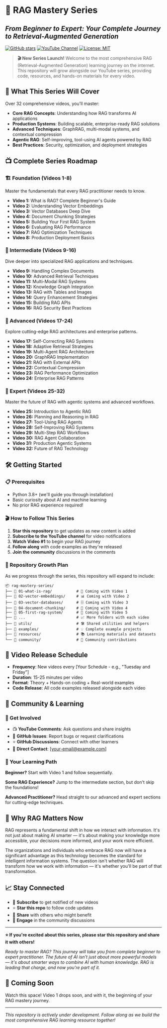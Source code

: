 # 🚀 RAG Mastery Series
## *From Beginner to Expert: Your Complete Journey to Retrieval-Augmented Generation*

[![GitHub stars](https://img.shields.io/github/stars/yourusername/rag-mastery-series?style=social)](https://github.com/yourusername/rag-mastery-series)
[![YouTube Channel](https://img.shields.io/badge/YouTube-Subscribe-red?style=flat&logo=youtube)](https://youtube.com/yourchannel)
[![License: MIT](https://img.shields.io/badge/License-MIT-yellow.svg)](https://opensource.org/licenses/MIT)

> **🎬 New Series Launch!** Welcome to the most comprehensive RAG (Retrieval-Augmented Generation) learning journey on the internet. This repository will grow alongside our YouTube series, providing code, resources, and hands-on materials for every video.

## 🎯 What This Series Will Cover

Over 32 comprehensive videos, you'll master:
- **Core RAG Concepts**: Understanding how RAG transforms AI applications
- **Production Systems**: Building scalable, enterprise-ready RAG solutions
- **Advanced Techniques**: GraphRAG, multi-modal systems, and contextual compression
- **Agentic RAG**: Self-improving, tool-using AI agents powered by RAG
- **Best Practices**: Security, optimization, and deployment strategies

## 📺 Complete Series Roadmap

### 🏗️ Foundation (Videos 1-8)
Master the fundamentals that every RAG practitioner needs to know.

- **Video 1:** What is RAG? Complete Beginner's Guide
- **Video 2:** Understanding Vector Embeddings
- **Video 3:** Vector Databases Deep Dive
- **Video 4:** Document Chunking Strategies
- **Video 5:** Building Your First RAG System
- **Video 6:** Evaluating RAG Performance
- **Video 7:** RAG Optimization Techniques
- **Video 8:** Production Deployment Basics

### 🔧 Intermediate (Videos 9-16)
Dive deeper into specialized RAG applications and techniques.

- **Video 9:** Handling Complex Documents
- **Video 10:** Advanced Retrieval Techniques
- **Video 11:** Multi-Modal RAG Systems
- **Video 12:** Knowledge Graph Integration
- **Video 13:** RAG with Tables and Images
- **Video 14:** Query Enhancement Strategies
- **Video 15:** Building RAG APIs
- **Video 16:** RAG Security Best Practices

### 🚀 Advanced (Videos 17-24)
Explore cutting-edge RAG architectures and enterprise patterns.

- **Video 17:** Self-Correcting RAG Systems
- **Video 18:** Adaptive Retrieval Strategies
- **Video 19:** Multi-Agent RAG Architecture
- **Video 20:** GraphRAG Implementation
- **Video 21:** RAG with External APIs
- **Video 22:** Contextual Compression
- **Video 23:** RAG Performance Optimization
- **Video 24:** Enterprise RAG Patterns

### 🤖 Expert (Videos 25-32)
Master the future of RAG with agentic systems and advanced workflows.

- **Video 25:** Introduction to Agentic RAG
- **Video 26:** Planning and Reasoning in RAG
- **Video 27:** Tool-Using RAG Agents
- **Video 28:** Self-Improving RAG Systems
- **Video 29:** Multi-Step RAG Workflows
- **Video 30:** RAG Agent Collaboration
- **Video 31:** Production Agentic Systems
- **Video 32:** Future of RAG Technology

## 🛠️ Getting Started

### 📋 Prerequisites
- Python 3.8+ (we'll guide you through installation)
- Basic curiosity about AI and machine learning
- No prior RAG experience required!

### 🎬 How to Follow This Series

1. **Star this repository** to get updates as new content is added
2. **Subscribe to the YouTube channel** for video notifications
3. **Watch Video #1** to begin your RAG journey
4. **Follow along** with code examples as they're released
5. **Join the community** discussions in the comments

### 📁 Repository Growth Plan

As we progress through the series, this repository will expand to include:

```
📦 rag-mastery-series/
├── 📁 01-what-is-rag/           # 🎯 Coming with Video 1
├── 📁 02-vector-embeddings/     # 📊 Coming with Video 2
├── 📁 03-vector-databases/      # 🗄️ Coming with Video 3
├── 📁 04-document-chunking/     # 📄 Coming with Video 4
├── 📁 05-first-rag-system/      # 🚀 Coming with Video 5
├── 📁 ...                       # 📈 More folders with each video
├── 📁 utils/                    # 🛠️ Shared utilities and helpers
├── 📁 examples/                 # 💡 Complete example projects
├── 📁 resources/                # 📚 Learning materials and datasets
└── 📁 community/                # 🤝 Community contributions
```

## 🎥 Video Release Schedule

- **Frequency**: New videos every [Your Schedule - e.g., "Tuesday and Friday"]
- **Duration**: 15-25 minutes per video
- **Format**: Theory + Hands-on coding + Real-world examples
- **Code Release**: All code examples released alongside each video

## 🤝 Community & Learning

### 💬 Get Involved
- 📺 **YouTube Comments**: Ask questions and share insights
- 🐛 **GitHub Issues**: Report bugs or request clarifications
- ⭐ **GitHub Discussions**: Connect with other learners
- 📧 **Direct Contact**: [your-email@example.com]

### 🎯 Your Learning Path

**Beginner?** Start with Video 1 and follow sequentially.

**Some RAG Experience?** Jump to the intermediate section, but don't skip the foundations!

**Advanced Practitioner?** Head straight to our advanced and expert sections for cutting-edge techniques.

## 🔄 Why RAG Matters Now

RAG represents a fundamental shift in how we interact with information. It's not just about making AI smarter — it's about making your knowledge more accessible, your decisions more informed, and your work more efficient.

The organizations and individuals who embrace RAG now will have a significant advantage as this technology becomes the standard for intelligent information systems. The question isn't whether RAG will transform how we work with information — it's whether you'll be part of that transformation.

## 📈 Stay Connected

- 🔔 **Subscribe** to get notified of new videos
- ⭐ **Star this repo** to follow code updates
- 🔄 **Share** with others who might benefit
- 💬 **Engage** in the community discussions

---

**⭐ If you're excited about this series, please star this repository and share it with others!**

*Ready to master RAG? This journey will take you from complete beginner to expert practitioner. The future of AI isn't just about more powerful models — it's about smarter ways to combine AI with human knowledge. RAG is leading that charge, and now you're part of it.*

## 🚀 Coming Soon

Watch this space! Video 1 drops soon, and with it, the beginning of your RAG mastery journey.

---

*This repository is actively under development. Follow along as we build the most comprehensive RAG learning resource together!*
